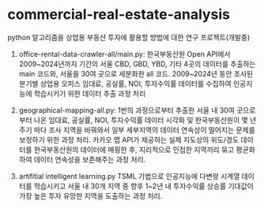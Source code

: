 # commercial-real-estate-analysis
python 알고리즘을 상업용 부동산 투자에 활용할 방법에 대한 연구 프로젝트(개발중)

1. office-rental-data-crawler-all/main.py:
 한국부동산원 Open API에서 2009~2024년까지 기간의 서울 CBD, GBD, YBD, 기타 4곳의 데이터를 추출하는 main 코드와, 서울을 30여 곳으로 세분화한 all 코드. 2009~2024년 동안 조사된 분기별 상업용 오피스 임대료, 공실률, NOI, 투자수익률 데이터를 수집하여 인공지능에 학습시키기 위한 데이터 추출 과정 처리

2. geographical-mapping-all.py:
 1번의 과정으로부터 추출한 서울 내 30여 곳으로 부터 나온 임대료, 공실률, NOI, 투자수익률 데이터 시각화 및 한국부동산원이 몇 년 주기 마다 조사 지역을 바꿔와서 일부 세부지역의 데이터 연속성이 떨어지는 문제를 보정하기 위한 과정 처리. 카카오 맵 API가 제공하는 실제 지도상의 위도/경도 데이터를 한국부동산원의 데이터에 매핑한 후, 지리적으로 인접한 지역끼리 묶고 평균화하여 데이터 연속성을 보존해주는 과정 처리. 

3. artifitial intelligent learning.py
 TSML 기법으로 인공지능에 다변량 시계열 데이터를 학습시키고 서울 내 30개 지역 중 향후 1~2년 내 투자수익률 상승률 기대값이 가장 높은 투자 유망한 지역을 도출하는 과정 처리.
